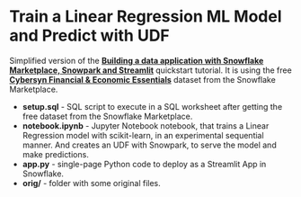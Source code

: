 # Train a Linear Regression ML Model and Predict with UDF

Simplified version of the [**Building a data application with Snowflake Marketplace, Snowpark and Streamlit**](https://quickstarts.snowflake.com/guide/data_apps_summit_lab/index.html?index=..%2F..index#0) quickstart tutorial. It is using the free [**Cybersyn Financial & Economic Essentials**](https://quickstarts.snowflake.com/guide/getting_started_with_cybersyn_financial_and_economic_essentials_app/index.html?index=..%2F..index#0) dataset from the Snowflake Marketplace.

* **setup.sql** - SQL script to execute in a SQL worksheet after getting the free dataset from the Snowflake Marketplace.
* **notebook.ipynb** - Jupyter Notebook notebook, that trains a Linear Regression model with scikit-learn, in an experimental sequential manner. And creates an UDF with Snowpark, to serve the model and make predictions.
* **app.py** - single-page Python code to deploy as a Streamlit App in Snowflake.
* **orig/** - folder with some original files.